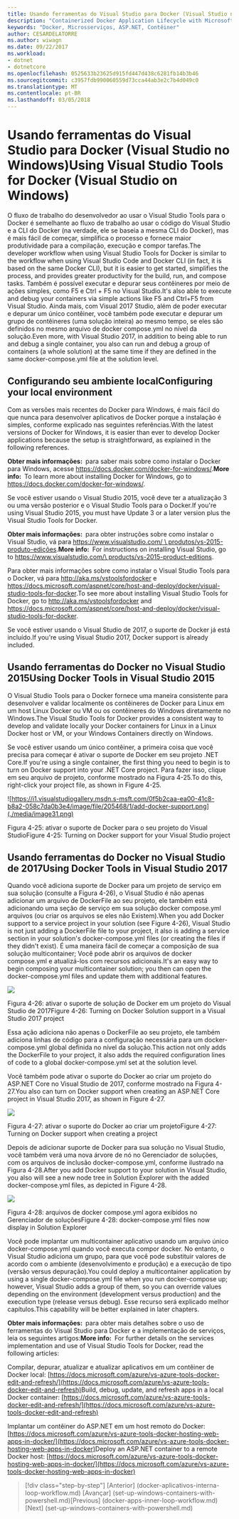 ```yaml
---
title: Usando ferramentas do Visual Studio para Docker (Visual Studio no Windows)
description: "Containerized Docker Application Lifecycle with Microsoft Platform and Tools (Ciclo de vida de aplicativo do Docker em contêineres com a plataforma e as ferramentas da Microsoft)"
keywords: "Docker, Microsserviços, ASP.NET, Contêiner"
author: CESARDELATORRE
ms.author: wiwagn
ms.date: 09/22/2017
ms.workload:
- dotnet
- dotnetcore
ms.openlocfilehash: 0525633b23625d915fd447d438c6281fb14b3b46
ms.sourcegitcommit: c3957fdb990060559d73cca44ab3e2c7b4d049c0
ms.translationtype: MT
ms.contentlocale: pt-BR
ms.lasthandoff: 03/05/2018
---
```

# <a name="using-visual-studio-tools-for-docker-visual-studio-on-windows"></a><span data-ttu-id="0d8fb-104">Usando ferramentas do Visual Studio para Docker (Visual Studio no Windows)</span><span class="sxs-lookup"><span data-stu-id="0d8fb-104">Using Visual Studio Tools for Docker (Visual Studio on Windows)</span></span>

<span data-ttu-id="0d8fb-105">O fluxo de trabalho do desenvolvedor ao usar o Visual Studio Tools para o Docker é semelhante ao fluxo de trabalho ao usar o código do Visual Studio e a CLI do Docker (na verdade, ele se baseia a mesma CLI do Docker), mas é mais fácil de começar, simplifica o processo e fornece maior produtividade para a compilação, execução e compor tarefas.</span><span class="sxs-lookup"><span data-stu-id="0d8fb-105">The developer workflow when using Visual Studio Tools for Docker is similar to the workflow when using Visual Studio Code and Docker CLI (in fact, it is based on the same Docker CLI), but it is easier to get started, simplifies the process, and provides greater productivity for the build, run, and compose tasks.</span></span> <span data-ttu-id="0d8fb-106">Também é possível executar e depurar seus contêineres por meio de ações simples, como F5 e Ctrl + F5 no Visual Studio.</span><span class="sxs-lookup"><span data-stu-id="0d8fb-106">It's also able to execute and debug your containers via simple actions like F5 and Ctrl+F5 from Visual Studio.</span></span> <span data-ttu-id="0d8fb-107">Ainda mais, com Visual 2017 Studio, além de poder executar e depurar um único contêiner, você também pode executar e depurar um grupo de contêineres (uma solução inteira) ao mesmo tempo, se eles são definidos no mesmo arquivo de docker compose.yml no nível da solução.</span><span class="sxs-lookup"><span data-stu-id="0d8fb-107">Even more, with Visual Studio 2017, in addition to being able to run and debug a single container, you also can run and debug a group of containers (a whole solution) at the same time if they are defined in the same docker-compose.yml file at the solution level.</span></span>

## <a name="configuring-your-local-environment"></a><span data-ttu-id="0d8fb-108">Configurando seu ambiente local</span><span class="sxs-lookup"><span data-stu-id="0d8fb-108">Configuring your local environment</span></span>

<span data-ttu-id="0d8fb-109">Com as versões mais recentes do Docker para Windows, é mais fácil do que nunca para desenvolver aplicativos de Docker porque a instalação é simples, conforme explicado nas seguintes referências.</span><span class="sxs-lookup"><span data-stu-id="0d8fb-109">With the latest versions of Docker for Windows, it is easier than ever to develop Docker applications because the setup is straightforward, as explained in the following references.</span></span>

<span data-ttu-id="0d8fb-110">**Obter mais informações:** para saber mais sobre como instalar o Docker para Windows, acesse <https://docs.docker.com/docker-for-windows/>.</span><span class="sxs-lookup"><span data-stu-id="0d8fb-110">**More info:** To learn more about installing Docker for Windows, go to <https://docs.docker.com/docker-for-windows/>.</span></span>

<span data-ttu-id="0d8fb-111">Se você estiver usando o Visual Studio 2015, você deve ter a atualização 3 ou uma versão posterior e o Visual Studio Tools para o Docker.</span><span class="sxs-lookup"><span data-stu-id="0d8fb-111">If you're using Visual Studio 2015, you must have Update 3 or a later version plus the Visual Studio Tools for Docker.</span></span>

<span data-ttu-id="0d8fb-112">**Obter mais informações:** para obter instruções sobre como instalar o Visual Studio, vá para [https://www.visualstudio.com/ \ produtos/vs-2015-produto-edições](https://www.visualstudio.com/products/vs-2015-product-editions).</span><span class="sxs-lookup"><span data-stu-id="0d8fb-112">**More info:** For instructions on installing Visual Studio, go to [https://www.visualstudio.com/\ products/vs-2015-product-editions](https://www.visualstudio.com/products/vs-2015-product-editions).</span></span>

<span data-ttu-id="0d8fb-113">Para obter mais informações sobre como instalar o Visual Studio Tools para o Docker, vá para <http://aka.ms/vstoolsfordocker> e <https://docs.microsoft.com/aspnet/core/host-and-deploy/docker/visual-studio-tools-for-docker>.</span><span class="sxs-lookup"><span data-stu-id="0d8fb-113">To see more about installing Visual Studio Tools for Docker, go to <http://aka.ms/vstoolsfordocker> and <https://docs.microsoft.com/aspnet/core/host-and-deploy/docker/visual-studio-tools-for-docker>.</span></span>

<span data-ttu-id="0d8fb-114">Se você estiver usando o Visual Studio de 2017, o suporte de Docker já está incluído.</span><span class="sxs-lookup"><span data-stu-id="0d8fb-114">If you're using Visual Studio 2017, Docker support is already included.</span></span>

## <a name="using-docker-tools-in-visual-studio-2015"></a><span data-ttu-id="0d8fb-115">Usando ferramentas do Docker no Visual Studio 2015</span><span class="sxs-lookup"><span data-stu-id="0d8fb-115">Using Docker Tools in Visual Studio 2015</span></span>

<span data-ttu-id="0d8fb-116">O Visual Studio Tools para o Docker fornece uma maneira consistente para desenvolver e validar localmente os contêineres de Docker para Linux em um host Linux Docker ou VM ou os contêineres do Windows diretamente no Windows.</span><span class="sxs-lookup"><span data-stu-id="0d8fb-116">The Visual Studio Tools for Docker provides a consistent way to develop and validate locally your Docker containers for Linux in a Linux Docker host or VM, or your Windows Containers directly on Windows.</span></span>

<span data-ttu-id="0d8fb-117">Se você estiver usando um único contêiner, a primeira coisa que você precisa para começar é ativar o suporte de Docker em seu projeto .NET Core.</span><span class="sxs-lookup"><span data-stu-id="0d8fb-117">If you're using a single container, the first thing you need to begin is to turn on Docker support into your .NET Core project.</span></span> <span data-ttu-id="0d8fb-118">Para fazer isso, clique em seu arquivo de projeto, conforme mostrado na Figura 4-25.</span><span class="sxs-lookup"><span data-stu-id="0d8fb-118">To do this, right-click your project file, as shown in Figure 4-25.</span></span>

![https://i1.visualstudiogallery.msdn.s-msft.com/0f5b2caa-ea00-41c8-b8a2-058c7da0b3e4/image/file/205468/1/add-docker-support.png](./media/image31.png)

<span data-ttu-id="0d8fb-120">Figura 4-25: ativar o suporte de Docker para o seu projeto do Visual Studio</span><span class="sxs-lookup"><span data-stu-id="0d8fb-120">Figure 4-25: Turning on Docker support for your Visual Studio project</span></span>

## <a name="using-docker-tools-in-visual-studio-2017"></a><span data-ttu-id="0d8fb-121">Usando ferramentas do Docker no Visual Studio de 2017</span><span class="sxs-lookup"><span data-stu-id="0d8fb-121">Using Docker Tools in Visual Studio 2017</span></span>

<span data-ttu-id="0d8fb-122">Quando você adiciona suporte de Docker para um projeto de serviço em sua solução (consulte a Figura 4-26), o Visual Studio é não apenas adicionar um arquivo de DockerFile ao seu projeto, ele também está adicionando uma seção de serviço em sua solução docker compose.yml arquivos (ou criar os arquivos se eles não Existem).</span><span class="sxs-lookup"><span data-stu-id="0d8fb-122">When you add Docker support to a service project in your solution (see Figure 4-26), Visual Studio is not just adding a DockerFile file to your project, it also is adding a service section in your solution's docker-compose.yml files (or creating the files if they didn't exist).</span></span> <span data-ttu-id="0d8fb-123">É uma maneira fácil de começar a composição de sua solução multicontainer; Você pode abrir os arquivos de docker compose.yml e atualizá-los com recursos adicionais.</span><span class="sxs-lookup"><span data-stu-id="0d8fb-123">It's an easy way to begin composing your multicontainer solution; you then can open the docker-compose.yml files and update them with additional features.</span></span>

![](./media/image32.png)

<span data-ttu-id="0d8fb-124">Figura 4-26: ativar o suporte de solução de Docker em um projeto do Visual Studio de 2017</span><span class="sxs-lookup"><span data-stu-id="0d8fb-124">Figure 4-26: Turning on Docker Solution support in a Visual Studio 2017 project</span></span>

<span data-ttu-id="0d8fb-125">Essa ação adiciona não apenas o DockerFile ao seu projeto, ele também adiciona linhas de código para a configuração necessária para um docker-compose.yml global definida no nível da solução.</span><span class="sxs-lookup"><span data-stu-id="0d8fb-125">This action not only adds the DockerFile to your project, it also adds the required configuration lines of code to a global docker-compose.yml set at the solution level.</span></span>

<span data-ttu-id="0d8fb-126">Você também pode ativar o suporte do Docker ao criar um projeto do ASP.NET Core no Visual Studio de 2017, conforme mostrado na Figura 4-27.</span><span class="sxs-lookup"><span data-stu-id="0d8fb-126">You also can turn on Docker support when creating an ASP.NET Core project in Visual Studio 2017, as shown in Figure 4-27.</span></span>

![](./media/image33.png)

<span data-ttu-id="0d8fb-127">Figura 4-27: ativar o suporte do Docker ao criar um projeto</span><span class="sxs-lookup"><span data-stu-id="0d8fb-127">Figure 4-27: Turning on Docker support when creating a project</span></span>

<span data-ttu-id="0d8fb-128">Depois de adicionar suporte de Docker para sua solução no Visual Studio, você também verá uma nova árvore de nó no Gerenciador de soluções, com os arquivos de inclusão docker-compose.yml, conforme ilustrado na Figura 4-28.</span><span class="sxs-lookup"><span data-stu-id="0d8fb-128">After you add Docker support to your solution in Visual Studio, you also will see a new node tree in Solution Explorer with the added docker-compose.yml files, as depicted in Figure 4-28.</span></span>

![](./media/image34.PNG)

<span data-ttu-id="0d8fb-129">Figura 4-28: arquivos de docker compose.yml agora exibidos no Gerenciador de soluções</span><span class="sxs-lookup"><span data-stu-id="0d8fb-129">Figure 4-28: docker-compose.yml files now display in Solution Explorer</span></span>

<span data-ttu-id="0d8fb-130">Você pode implantar um multicontainer aplicativo usando um arquivo único docker-compose.yml quando você executa compor docker. No entanto, o Visual Studio adiciona um grupo, para que você pode substituir valores de acordo com o ambiente (desenvolvimento e produção) e a execução de tipo (versão versus depuração).</span><span class="sxs-lookup"><span data-stu-id="0d8fb-130">You could deploy a multicontainer application by using a single docker-compose.yml file when you run docker-compose up; however, Visual Studio adds a group of them, so you can override values depending on the environment (development versus production) and the execution type (release versus debug).</span></span> <span data-ttu-id="0d8fb-131">Esse recurso será explicado melhor capítulos.</span><span class="sxs-lookup"><span data-stu-id="0d8fb-131">This capability will be better explained in later chapters.</span></span>

<span data-ttu-id="0d8fb-132">**Obter mais informações:** para obter mais detalhes sobre o uso de ferramentas do Visual Studio para Docker e a implementação de serviços, leia os seguintes artigos:</span><span class="sxs-lookup"><span data-stu-id="0d8fb-132">**More info:** For further details on the services implementation and use of Visual Studio Tools for Docker, read the following articles:</span></span>

<span data-ttu-id="0d8fb-133">Compilar, depurar, atualizar e atualizar aplicativos em um contêiner de Docker local: [https://docs.microsoft.com/azure/vs-azure-tools-docker-edit-and-refresh/](https://docs.microsoft.com/azure/vs-azure-tools-docker-edit-and-refresh)</span><span class="sxs-lookup"><span data-stu-id="0d8fb-133">Build, debug, update, and refresh apps in a local Docker container: [https://docs.microsoft.com/azure/vs-azure-tools-docker-edit-and-refresh/](https://docs.microsoft.com/azure/vs-azure-tools-docker-edit-and-refresh)</span></span>

<span data-ttu-id="0d8fb-134">Implantar um contêiner do ASP.NET em um host remoto do Docker: [https://docs.microsoft.com/azure/vs-azure-tools-docker-hosting-web-apps-in-docker/](https://docs.microsoft.com/azure/vs-azure-tools-docker-hosting-web-apps-in-docker)</span><span class="sxs-lookup"><span data-stu-id="0d8fb-134">Deploy an ASP.NET container to a remote Docker host: [https://docs.microsoft.com/azure/vs-azure-tools-docker-hosting-web-apps-in-docker/](https://docs.microsoft.com/azure/vs-azure-tools-docker-hosting-web-apps-in-docker)</span></span>


>[!div class="step-by-step"]
<span data-ttu-id="0d8fb-135">[Anterior] (docker-aplicativos-interna-loop-workflow.md) [Avançar] (set-up-windows-containers-with-powershell.md)</span><span class="sxs-lookup"><span data-stu-id="0d8fb-135">[Previous] (docker-apps-inner-loop-workflow.md) [Next] (set-up-windows-containers-with-powershell.md)</span></span>
